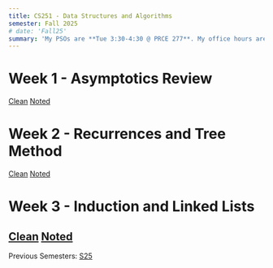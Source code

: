 ```yaml
---
title: CS251 - Data Structures and Algorithms
semester: Fall 2025
# date: 'Fall25'
summary: 'My PSOs are **Tue 3:30-4:30 @ PRCE 277**. My office hours are **Mon + Tue 1:30-3:30.** '
---
```




# Week 1 - Asymptotics Review
[Clean](/teaching/CS251/pso1Clean.pdf) [Noted](/teaching/CS251/pso1Noted.pdf)

# Week 2 - Recurrences and Tree Method
[Clean](/teaching/CS251/pso2Clean.pdf) [Noted](/teaching/CS251/pso2Noted.pdf)

# Week 3 - Induction and Linked Lists
[Clean](/teaching/CS251/pso3Clean.pdf) [Noted](/teaching/CS251/pso3Noted.pdf)
------------------------------

Previous Semesters: [S25](./CS251S25)